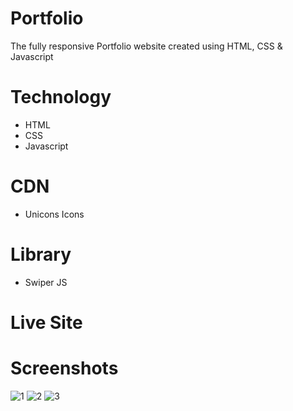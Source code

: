 # Portfolio
The fully responsive Portfolio website created using HTML, CSS &amp; Javascript

# Technology
- HTML
- CSS
- Javascript

# CDN
- Unicons Icons

# Library
- Swiper JS

# Live Site


# Screenshots
![1](https://github.com/Evilking009/Portfolio3/assets/4027728/3c696e76-5bb2-4c1f-84ff-0d5550e699cb)
![2](https://github.com/Evilking009/Portfolio3/assets/4027728/a3ec2703-c46b-4ed4-b916-3feb2089bacd)
![3](https://github.com/Evilking009/Portfolio3/assets/4027728/d1bb6d08-720a-4c85-b67b-2d6c5b6613c9)
